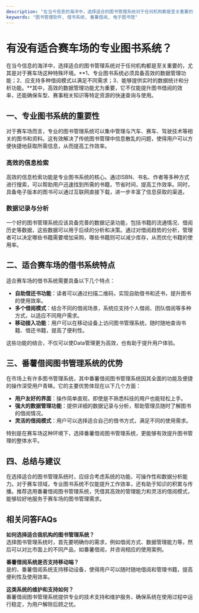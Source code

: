 ```yaml
---
description: "在当今信息的海洋中，选择适合的图书管理系统对于任何机构都是至关重要的，尤其是对于赛车场这种特殊环境。**1、专业图书系统必须具备高效的数据管理功能；2、应支持多种借阅模式以满足不同需求；3、能够提供实时的数据统计和分析功能。**其中，高效的数据管理功能尤为重要，它不仅能提升图书借阅的效率，还能确保车型、赛事相关知识等特定资源的快速查询与使用。"
keywords: "图书管理软件, 借书系统, 番薯借阅, 电子图书馆"
---
```

# 有没有适合赛车场的专业图书系统？

在当今信息的海洋中，选择适合的图书管理系统对于任何机构都是至关重要的，尤其是对于赛车场这种特殊环境。**1、专业图书系统必须具备高效的数据管理功能；2、应支持多种借阅模式以满足不同需求；3、能够提供实时的数据统计和分析功能。**其中，高效的数据管理功能尤为重要，它不仅能提升图书借阅的效率，还能确保车型、赛事相关知识等特定资源的快速查询与使用。

## 一、专业图书系统的重要性

对于赛车场而言，专业的图书管理系统可以集中管理与汽车、赛车、驾驶技术等相关的图书和资料。这有效解决了传统图书管理中信息散乱的问题，使得用户可以方便快捷地获取所需信息，从而提高工作效率。

### 高效的信息检索

高效的信息检索功能是专业图书系统的核心。通过ISBN、书名、作者等多种方式进行搜索，可以帮助用户迅速找到所需的书籍，节省时间，提高工作效率。同时，具备电子版本的图书可以通过互联网直接下载，进一步丰富了信息获取的渠道。

### 数据记录与分析

一个好的图书管理系统应该具备完善的数据记录功能，包括书籍的流通情况、借阅历史等数据，这些数据可以用于后续的分析和决策。通过对借阅趋势的分析，管理者可以决定哪些书籍需要增加采购，哪些书籍则可以减少库存，从而优化书籍的使用率。

## 二、适合赛车场的借书系统特点

适合赛车场的借书系统需要具备以下几个特点：

- **自助借还书功能**：读者可以通过扫描二维码，实现自助借书和还书，提升图书的使用效率。
- **多个借阅模式**：结合不同的借阅场景，系统应支持个人借阅、团队借阅等多种方式，以适应不同用户需求。
- **移动接入功能**：用户可以在移动设备上访问图书管理系统，随时随地查询书籍、借还书籍，提高了便利性。

这些功能的结合，不仅可以使Data管理更为高效，也有助于提升用户体验。

## 三、番薯借阅图书管理系统的优势

在市场上有许多图书管理系统，其中番薯借阅图书管理系统因其全面的功能及便捷的操作深受用户青睐。它的主要优势体现在以下几个方面：

- **用户友好的界面**：操作简单直观，即使是不熟悉科技的用户也能轻松上手。
- **强大的数据管理功能**：提供详细的数据记录与分析，帮助管理员随时了解图书的借阅情况。
- **灵活的借阅模式**：用户可以选择适合自己的借书方式，满足不同的使用需求。

特别是在赛车场这种环境下，选择番薯借阅图书管理系统，更能够有效提升图书管理的整体水平。

## 四、总结与建议

在选择适合的图书管理系统时，应综合考虑系统的功能、可操作性和数据分析能力。对于赛车领域，专业图书系统不仅能提升工作效率，还有助于知识的积累与传播。推荐选用番薯借阅图书管理系统，凭借其高效的管理能力和灵活的借阅模式，能够较好地服务于赛车场的图书管理需求。

## 相关问答FAQs

**如何选择适合我机构的图书管理系统？**  
选择图书管理系统时，首先要明确你的需求，例如借阅方式、数据管理能力等，然后可以对比市面上的不同产品，如番薯借阅，并咨询相应的使用案例。

**番薯借阅系统是否支持移动端？**  
是的，番薯借阅系统支持移动设备，使得用户可以随时随地借阅和管理书籍，提高便利性及使用效率。

**这类系统的维护和支持如何？**  
番薯借阅图书管理系统提供专业的技术支持和维护服务，确保系统在使用过程中运行稳定，为用户解除后顾之忧。
